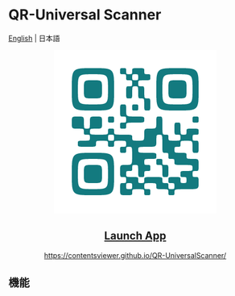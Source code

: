 # QR-Universal Scanner

[English](./README_jp.md) | 日本語

<p align="center">
    <a href="./logo.png">
      <img src="./logo.png"/>
    </a>
</p>
<h2 align="center">
    <a href="https://contentsviewer.github.io/QR-UniversalScanner/" target="_blank" rel="noopener">Launch App</a>
</h2>
<p align="center">
    <a href="https://contentsviewer.github.io/QR-UniversalScanner/" target="_blank" rel="noopener">
      https://contentsviewer.github.io/QR-UniversalScanner/
    </a>
</p>

## 機能